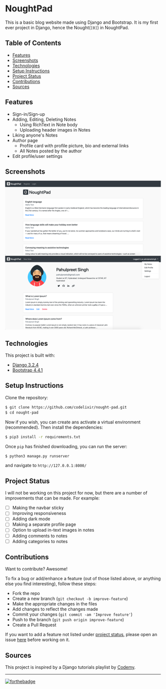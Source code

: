 # NoughtPad <!-- omit in toc -->

This is a basic blog website made using Django and Bootstrap. It is my first ever project in Django, hence the Nought(`[0]`) in NoughtPad.

## Table of Contents <!-- omit in toc -->
- [Features](#features)
- [Screenshots](#screenshots)
- [Technologies](#technologies)
- [Setup Instructions](#setup-instructions)
- [Project Status](#project-status)
- [Contributions](#contributions)
- [Sources](#sources)

## Features

- Sign-in/Sign-up
- Adding, Editing, Deleting Notes
  - Using RichText in Note body
  - Uploading header images in Notes
- Liking anyone's Notes
- Author page
  - Profile card with profile picture, bio and external links
  - All Notes posted by the author
- Edit profile/user settings

## Screenshots

![Home Page](docs/images/screenshots/home.png)
![Author Page](docs/images/screenshots/author.png)

## Technologies

This project is built with:

* [Django 3.2.4](https://www.djangoproject.com/)
* [Bootstrap 4.4.1](https://getbootstrap.com/docs/4.4/getting-started/introduction/)

## Setup Instructions

Clone the repository:
```sh
$ git clone https://github.com/codelixir/nought-pad.git
$ cd nought-pad
```
Now if you wish, you can create ans activate a virtual environment (recommended). Then install the dependencies:
```sh
$ pip3 install -r requirements.txt
```
Once `pip` has finished downloading, you can run the server:
```sh
$ python3 manage.py runserver
```
and navigate to `http://127.0.0.1:8000/`

## Project Status

I will not be working on this project for now, but there are a number of improvements that can be made. For example:

- [ ] Making the navbar sticky
- [ ] Improving responsiveness
- [ ] Adding dark mode
- [ ] Making a separate profile page
- [ ] Option to upload in-text images in notes
- [ ] Adding comments to notes
- [ ] Adding categories to notes

## Contributions

Want to contribute? Awesome!

To fix a bug or add/enhance a feature (out of those listed above, or anything else you find interesting), follow these steps:

- Fork the repo
- Create a new branch (`git checkout -b improve-feature`)
- Make the appropriate changes in the files
- Add changes to reflect the changes made
- Commit your changes (`git commit -am 'Improve feature'`)
- Push to the branch (`git push origin improve-feature`)
- Create a Pull Request

If you want to add a feature not listed under [project status](#project-status), please open an issue [here](https://github.com/codelixir/nought-pad/issues/new) before working on it.

## Sources

This project is inspired by a Django tutorials playlist by [Codemy](https://codemy.com/).

---
[![forthebadge](https://forthebadge.com/images/badges/built-with-love.svg)](https://forthebadge.com)